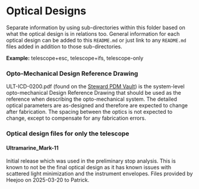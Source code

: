 # Optical Designs
Separate information by using sub-directories within this folder based on what the optical design is in relations too. General information for each optical design can be added to this `README.md` or just link to any `README.md` files added in addition to those sub-directories.

**Example:** telescope+esc, telescope+ifs, telescope-only

### Opto-Mechanical Design Reference Drawing

ULT-ICD-0200.pdf (found on the [Steward PDM Vault](https://escpdm.as.arizona.edu/solidworkspdm/Steward_Obs_PDM/LAZ/ULT/ICD/ULT-ICD-0200)) is the system-level opto-mechanical Design Reference Drawing that should be used as the reference when describing the opto-mechanical system.
The detailed optical parameters are as-designed and therefore are expected to change after fabrication.
The spacing between the optics is not expected to change, except to compensate for any fabrication errors.

### Optical design files for only the telescope


#### Ultramarine_Mark-11

Initial release which was used in the preliminary stop analysis.
This is known to not be the final optical design as it has known issues with scattered light minimization and the instrument envelopes.
Files provided by Heejoo on 2025-03-20 to Patrick.

